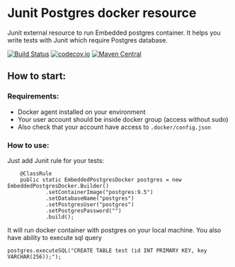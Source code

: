 # Junit Postgres docker resource
Junit external resource to run Embedded postgres container. It helps you write tests with Junit which require Postgres database.

[![Build Status](https://travis-ci.org/intappx/junit-docker-postgres.svg?branch=master)](https://travis-ci.org/intappx/junit-docker-postgres)
[![codecov.io](https://codecov.io/github/intappx/junit-docker-postgres/coverage.svg?branch=master)](https://codecov.io/github/intappx/junit-docker-postgres?branch=master)
[![Maven Central](https://img.shields.io/maven-central/v/com.intapp/junit-docker-postgres.svg?maxAge=2592000)](https://search.maven.org/#search%7Cga%7C1%7Cg%3A%22com.intapp%22%20AND%20a%3A%22junit-docker-postgres%22)

## How to start:

### Requirements: 
* Docker agent installed on your environment
* Your user account should be inside docker group (access without sudo)
* Also check that your account have access to `.docker/config.json`

### How to use: 
Just add Junit rule for your tests:
```
    @ClassRule
    public static EmbeddedPostgresDocker postgres = new EmbeddedPostgresDocker.Builder()
            .setContainerImage("postgres:9.5")
            .setDatabaseName("postgres")
            .setPostgresUser("postgres")
            .setPostgresPassword("")
            .build();
```

It will run docker container with postgres on your local machine. 
You also have ability to execute sql query 
```
postgres.executeSQL("CREATE TABLE test (id INT PRIMARY KEY, key VARCHAR(256));");
```